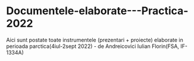 # Documentele-elaborate---Practica-2022
Aici sunt postate toate instrumentele (prezentari + proiecte) elaborate in perioada parctica(4iul-2sept 2022) - de Andreicovici Iulian Florin(FSA, IF-1334A)
